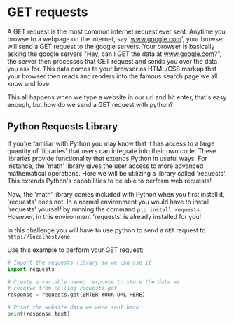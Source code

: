 # GET requests

A GET request is the most common internet request ever sent. Anytime you browse to a webpage on the internet, say 'www.google.com', your browser will send a GET request to the google servers. Your browser is basically asking the google servers "Hey, can I GET the data at www.google.com?", the server then processes that GET request and sends you over the data you ask for. This data comes to your browser as HTML/CSS markup that your browser then reads and renders into the famous search page we all know and love.

This all happens when we type a website in our url and hit enter, that's easy enough, but how do we send a GET request with python?

## Python Requests Library

If you're familiar with Python you may know that it has access to a large quantity of 'libraries' that users can integrate into their own code. These libraries provide functionality that extends Python in useful ways. For instance, the 'math' library gives the user access to more advanced mathematical operations. Here we will be utilizing a library called 'requests'. This extends Python's capabilities to be able to perform web requests!

Now, the 'math' library comes included with Python when you first install it, 'requests' does not. In a normal environment you would have to install 'requests' yourself by running the command `pip install requests`. However, in this environment 'requests' is already installed for you!

In this challenge you will have to use python to send a `GET` request to `http://localhost/one`

Use this example to perform your GET request:
```python
# Import the requests library so we can use it
import requests

# Create a variable named response to store the data we
# receive from calling requests.get
response = requests.get(ENTER YOUR URL HERE)

# Print the website data we were sent back
print(response.text)
```
